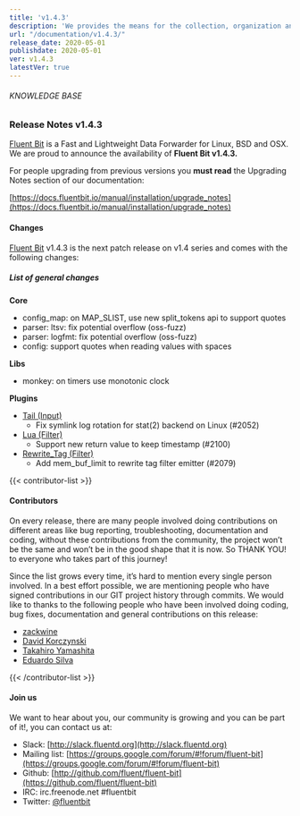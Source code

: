 ```yaml
---
title: 'v1.4.3'
description: 'We provides the means for the collection, organization and computerized retrieval of knowledgeand Lightweight Data Forwarder for Linux, BSD and OSX. We are proud to announce the availability of Fluent Bit v1.4.3.'
url: "/documentation/v1.4.3/"
release_date: 2020-05-01
publishdate: 2020-05-01
ver: v1.4.3
latestVer: true
---
```



###### KNOWLEDGE BASE

### Release Notes v1.4.3

[Fluent Bit](https://fluentbit.io/) is a Fast and Lightweight Data Forwarder for Linux, BSD and OSX. We are proud to announce the availability of **Fluent Bit v1.4.3.**

For people upgrading from previous versions you **must read** the Upgrading Notes section of our documentation:

[https://docs.fluentbit.io/manual/installation/upgrade_notes](https://docs.fluentbit.io/manual/installation/upgrade_notes)

#### Changes

[Fluent Bit](https://fluentbit.io) v1.4.3 is the next patch release on v1.4 series and comes with the following changes:

##### List of general changes


**Core**

* config_map: on MAP_SLIST, use new split_tokens api to support quotes
* parser: ltsv: fix potential overflow (oss-fuzz)
* parser: logfmt: fix potential overflow (oss-fuzz)
* config: support quotes when reading values with spaces


**Libs**

* monkey: on timers use monotonic clock



**Plugins**

* [Tail (Input)](https://docs.fluentbit.io/manual/pipeline/inputs/tail/)
  * Fix symlink log rotation for stat(2) backend on Linux (#2052)
* [Lua (Filter)](https://docs.fluentbit.io/manual/pipeline/filters/lua/)
  * Support new return value to keep timestamp (#2100)
* [Rewrite_Tag (Filter)](https://docs.fluentbit.io/manual/pipeline/filters/rewrite_tag/)
  * Add mem_buf_limit to rewrite tag filter emitter (#2079)


{{< contributor-list >}}

#### Contributors

On every release, there are many people involved doing contributions on different areas like bug reporting, troubleshooting, documentation and coding, without these contributions from the community, the project won’t be the same and won’t be in the good shape that it is now. So THANK YOU! to everyone who takes part of this journey!

Since the list grows every time, it’s hard to mention every single person involved. In a best effort possible, we are mentioning people who have signed contributions in our GIT project history through commits. We would like to thanks to the following people who have been involved doing coding, bug fixes, documentation and general contributions on this release:


* [zackwine](https://github.com/zackwine)
* [David Korczynski](https://github.com/DavidKorczynski)
* [Takahiro Yamashita](https://github.com/nokute78)
* [Eduardo Silva](https://github.com/edsiper)

{{< /contributor-list >}}

#### Join us

We want to hear about you, our community is growing and you can be part of it!, you can contact us at:

* Slack: [http://slack.fluentd.org](http://slack.fluentd.org)
* Mailing list: [https://groups.google.com/forum/#!forum/fluent-bit](https://groups.google.com/forum/#!forum/fluent-bit)
* Github: [http://github.com/fluent/fluent-bit](https://github.com/fluent/fluent-bit)
* IRC: irc.freenode.net #fluentbit
* Twitter: [@fluentbit](https://twitter.com/fluentbit)